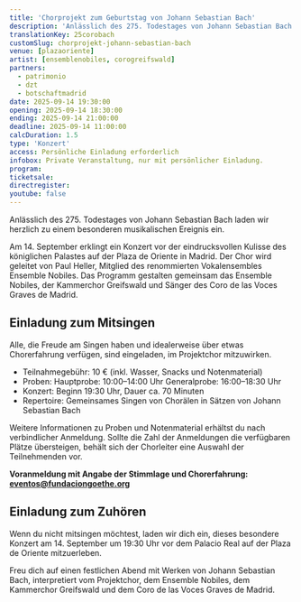 ```yaml
---
title: 'Chorprojekt zum Geburtstag von Johann Sebastian Bach'
description: 'Anlässlich des 275. Todestages von Johann Sebastian Bach laden wir herzlich zu einem besonderen musikalischen Ereignis ein.'
translationKey: 25corobach
customSlug: chorprojekt-johann-sebastian-bach
venue: [plazaoriente]
artist: [ensemblenobiles, corogreifswald]
partners:
  - patrimonio
  - dzt
  - botschaftmadrid
date: 2025-09-14 19:30:00
opening: 2025-09-14 18:30:00
ending: 2025-09-14 21:00:00
deadline: 2025-09-14 11:00:00
calcDuration: 1.5
type: 'Konzert'
access: Persönliche Einladung erforderlich
infobox: Private Veranstaltung, nur mit persönlicher Einladung.
program:
ticketsale:
directregister:
youtube: false
---
```


Anlässlich des 275. Todestages von Johann Sebastian Bach laden wir herzlich zu einem besonderen musikalischen Ereignis ein.

Am 14. September erklingt ein Konzert vor der eindrucksvollen Kulisse des königlichen Palastes auf der Plaza de Oriente in Madrid. Der Chor wird geleitet von Paul Heller, Mitglied des renommierten Vokalensembles Ensemble Nobiles. Das Programm gestalten gemeinsam das Ensemble Nobiles, der Kammerchor Greifswald und Sänger des Coro de las Voces Graves de Madrid.

## Einladung zum Mitsingen

Alle, die Freude am Singen haben und idealerweise über etwas Chorerfahrung verfügen, sind eingeladen, im Projektchor mitzuwirken.

- Teilnahmegebühr: 10 € (inkl. Wasser, Snacks und Notenmaterial)
- Proben:
  Hauptprobe: 10:00–14:00 Uhr
  Generalprobe: 16:00–18:30 Uhr
- Konzert: Beginn 19:30 Uhr, Dauer ca. 70 Minuten
- Repertoire: Gemeinsames Singen von Chorälen in Sätzen von Johann Sebastian Bach

Weitere Informationen zu Proben und Notenmaterial erhältst du nach verbindlicher Anmeldung. Sollte die Zahl der Anmeldungen die verfügbaren Plätze übersteigen, behält sich der Chorleiter eine Auswahl der Teilnehmenden vor.

**Voranmeldung mit Angabe der Stimmlage und Chorerfahrung: eventos@fundaciongoethe.org**

## Einladung zum Zuhören

Wenn du nicht mitsingen möchtest, laden wir dich ein, dieses besondere Konzert am 14. September um 19:30 Uhr vor dem Palacio Real auf der Plaza de Oriente mitzuerleben.

Freu dich auf einen festlichen Abend mit Werken von Johann Sebastian Bach, interpretiert vom Projektchor, dem Ensemble Nobiles, dem Kammerchor Greifswald und dem Coro de las Voces Graves de Madrid.
